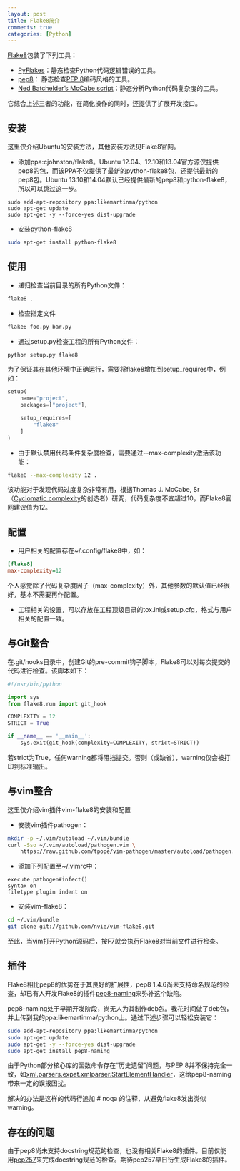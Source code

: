 ```yaml
---
layout: post
title: Flake8简介
comments: true
categories: [Python]
---
```


[Flake8](http://flake8.readthedocs.org/)包装了下列工具：

* [PyFlakes](https://launchpad.net/pyflakes)：静态检查Python代码逻辑错误的工具。
* [pep8](http://pep8.readthedocs.org/en/latest/)： 静态检查[PEP 8](/blog/2013/07/25/pep8-summary/)编码风格的工具。
* [Ned Batchelder’s McCabe script](http://nedbatchelder.com/blog/200803/python_code_complexity_microtool.html)：静态分析Python代码复杂度的工具。

它综合上述三者的功能，在简化操作的同时，还提供了扩展开发接口。

## 安装 ##

这里仅介绍Ubuntu的安装方法，其他安装方法见Flake8官网。

* 添加ppa:cjohnston/flake8。Ubuntu 12.04、12.10和13.04官方源仅提供pep8的包，而该PPA不仅提供了最新的python-flake8包，还提供最新的pep8包。Ubuntu 13.10和14.04默认已经提供最新的pep8和python-flake8，所以可以跳过这一步。

```
sudo add-apt-repository ppa:likemartinma/python
sudo apt-get update
sudo apt-get -y --force-yes dist-upgrade
```

* 安装python-flake8

```sh
sudo apt-get install python-flake8
```

## 使用 ##

* 递归检查当前目录的所有Python文件：

```sh
flake8 .
```

* 检查指定文件

```sh
flake8 foo.py bar.py
```

* 通过setup.py检查工程的所有Python文件：

```sh
python setup.py flake8
```

为了保证其在其他环境中正确运行，需要将flake8增加到setup_requires中，例如：

```python
setup(
    name="project",
    packages=["project"],

    setup_requires=[
        "flake8"
    ]
)
```

* 由于默认禁用代码条件复杂度检查，需要通过--max-complexity激活该功能：

```sh
flake8 --max-complexity 12 .
```

该功能对于发现代码过度复杂非常有用，根据Thomas J. McCabe, Sr（[Cyclomatic complexity](https://en.wikipedia.org/wiki/Cyclomatic_complexity)的创造者）研究，代码复杂度不宜超过10，而Flake8官网建议值为12。

## 配置 ##

* 用户相关的配置存在~/.config/flake8中，如：

```ini
[flake8]
max-complexity=12
```

个人感觉除了代码复杂度因子（max-complexity）外，其他参数的默认值已经很好，基本不需要再作配置。

* 工程相关的设置，可以存放在工程顶级目录的tox.ini或setup.cfg，格式与用户相关的配置一致。

## 与Git整合 ##

在.git/hooks目录中，创建Git的pre-commit钩子脚本，Flake8可以对每次提交的代码进行检查。该脚本如下：

```python
#!/usr/bin/python

import sys
from flake8.run import git_hook

COMPLEXITY = 12
STRICT = True

if __name__ == '__main__':
    sys.exit(git_hook(complexity=COMPLEXITY, strict=STRICT))
```

若strict为True，任何warning都将阻挡提交。否则（或缺省），warning仅会被打印到标准输出。

## 与vim整合 ##

这里仅介绍vim插件vim-flake8的安装和配置

* 安装vim插件pathogen：

```sh
mkdir -p ~/.vim/autoload ~/.vim/bundle
curl -Sso ~/.vim/autoload/pathogen.vim \
    https://raw.github.com/tpope/vim-pathogen/master/autoload/pathogen.vim
```

* 添加下列配置至~/.vimrc中：

```vim
execute pathogen#infect()
syntax on
filetype plugin indent on
```

* 安装vim-flake8：

```sh
cd ~/.vim/bundle
git clone git://github.com/nvie/vim-flake8.git
```

至此，当vim打开Python源码后，按F7就会执行Flake8对当前文件进行检查。

## 插件 ##

Flake8相比pep8的优势在于其良好的扩展性，pep8 1.4.6尚未支持命名规范的检查，却已有人开发Flake8的插件[pep8-naming](https://github.com/flintwork/pep8-naming)来弥补这个缺陷。

pep8-naming处于早期开发阶段，尚无人为其制作deb包。我花时间做了deb包，并上传到我的ppa:likemartinma/python上。通过下述步骤可以轻松安装它：

```sh
sudo add-apt-repository ppa:likemartinma/python
sudo apt-get update
sudo apt-get -y --force-yes dist-upgrade
sudo apt-get install pep8-naming
```

由于Python部分核心库的函数命令存在“历史遗留”问题，与PEP 8并不保持完全一致，如[xml.parsers.expat.xmlparser.StartElementHandler](http://docs.python.org/2/library/pyexpat.html#xml.parsers.expat.xmlparser.StartElementHandler)，这给pep8-naming带来一定的误报困扰。

解决的办法是这样的代码行追加 # noqa 的注释，从避免flake8发出类似warning。

## 存在的问题 ##

由于pep8尚未支持docstring规范的检查，也没有相关Flake8的插件。目前仅能用[pep257](https://github.com/GreenSteam/pep257)来完成docstring规范的检查。期待pep257早日衍生成Flake8的插件。
